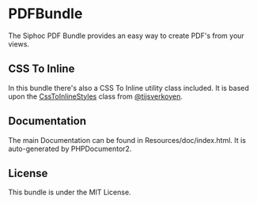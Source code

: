 # PDFBundle
The Siphoc PDF Bundle provides an easy way to create PDF's from your views.

## CSS To Inline
In this bundle there's also a CSS To Inline utility class included. It is based
upon the [CssToInlineStyles](https://github.com/tijsverkoyen/CssToInlineStyles) class from [@tijsverkoyen](https://github.com/tijsverkoyen).

## Documentation
The main Documentation can be found in Resources/doc/index.html. It is
auto-generated by PHPDocumentor2.

## License
This bundle is under the MIT License.

